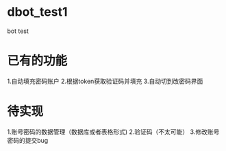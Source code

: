 # dbot_test1
bot test

# 已有的功能
1.自动填充密码账户
2.根据token获取验证码并填充
3.自动切到改密码界面

# 待实现
1.账号密码的数据管理（数据库或者表格形式)
2.验证码（不太可能）
3.修改账号密码的提交bug
